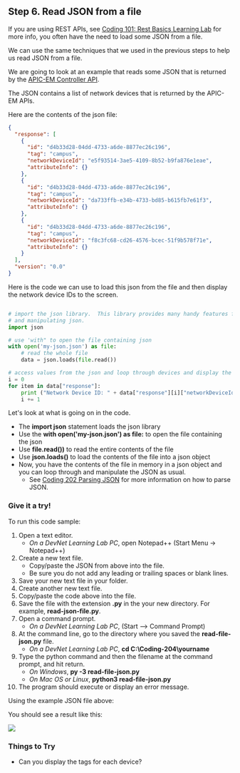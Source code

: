 ## Step 6. Read JSON from a file
If you are using REST APIs, see [Coding 101: Rest Basics Learning Lab](/lab/coding-101-rest-basics-ga/step/1) for more info, you often have the need to load some JSON from a file.

We can use the same techniques that we used in the previous steps to help us read JSON from a file.

We are going to look at an example that reads some JSON that is returned by the [APIC-EM Controller API](https://developer.cisco.com/site/apic-em/).

The JSON contains a list of network devices that is returned by the APIC-EM APIs.

Here are the contents of the json file:

```json
{
  "response": [
    {
      "id": "d4b33d28-04dd-4733-a6de-8877ec26c196",
      "tag": "campus",
      "networkDeviceId": "e5f93514-3ae5-4109-8b52-b9fa876e1eae",
      "attributeInfo": {}
    },
    {
      "id": "d4b33d28-04dd-4733-a6de-8877ec26c196",
      "tag": "campus",
      "networkDeviceId": "da733ffb-e34b-4733-bd85-b615fb7e61f3",
      "attributeInfo": {}
    },
    {
      "id": "d4b33d28-04dd-4733-a6de-8877ec26c196",
      "tag": "campus",
      "networkDeviceId": "f8c3fc68-cd26-4576-bcec-51f9b578f71e",
      "attributeInfo": {}
    }
  ],
  "version": "0.0"
}

```

Here is the code we can use to load this json from the file and then display the network device IDs to the screen.

```python

# import the json library.  This library provides many handy features for formatting, displaying
# and manipulating json.
import json

# use 'with" to open the file containing json
with open('my-json.json') as file:
    # read the whole file
    data = json.loads(file.read())

# access values from the json and loop through devices and display the network device id
i = 0
for item in data["response"]:
    print ("Network Device ID: " + data["response"][i]["networkDeviceId"])
    i += 1

```

Let's look at what is going on in the code.

* The **import json** statement loads the json library
* Use the **with open('my-json.json') as file:** to open the file containing the json
* Use **file.read())** to read the entire contents of the file
* Use **json.loads()** to load the contents of the file into a json object
* Now, you have the contents of the file in memory in a json object and you can loop through and manipulate the JSON as usual.
    * See [Coding 202 Parsing JSON](/lab/coding-202-parsing-json/step/1) for more information on how to parse JSON.

### Give it a try!

To run this code sample:
1. Open a text editor.
    * *On a DevNet Learning Lab PC*, open Notepad++ (Start Menu -> Notepad++)
2. Create a new text file.
    * Copy/paste the JSON from above into the file.
    * Be sure you do not add any leading or trailing spaces or blank lines.
3. Save your new text file in your folder.
4. Create another new text file.
5. Copy/paste the code above into the file.
6. Save the file with the extension **.py** in the your new directory.  For example, **read-json-file.py**.
7. Open a command prompt.
    * *On a DevNet Learning Lab PC*, (Start --> Command Prompt)
8. At the command line, go to the directory where you saved the **read-file-json.py** file.
    * *On a DevNet Learning Lab PC*, **cd C:\Coding-204\yourname**
9. Type the python command and then the filename at the command prompt, and hit return.
    * *On Windows*, **py -3 read-file-json.py**
    * *On Mac OS or Linux*, **python3 read-file-json.py**
10. The program should execute or display an error message.

Using the example JSON file above:

You should see a result like this:

![](/posts/files/coding-204-reading-a-file/step6-results.jpg)

### Things to Try
* Can you display the tags for each device?
